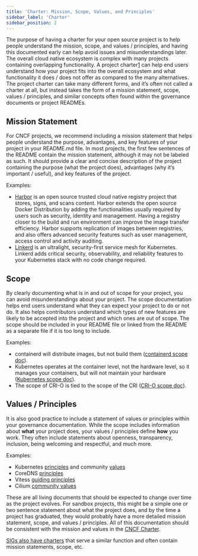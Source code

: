 ```yaml
---
title: 'Charter: Mission, Scope, Values, and Principles'
sidebar_label: 'Charter'
sidebar_position: 2
---
```


The purpose of having a charter for your open source project is to help people
understand the mission, scope, and values / principles, and having this
documented early can help avoid issues and misunderstandings later. The overall
cloud native ecosystem is complex with many projects containing overlapping
functionality. A project charter[1] can help end users understand how your
project fits into the overall ecosystem and what functionality it does / does
not offer as compared to the many alternatives. The project charter can take
many different forms, and it’s often not called a charter at all, but instead
takes the form of a mission statement, scope, values / principles, and similar
concepts often found within the governance documents or project READMEs.

## Mission Statement

For CNCF projects, we recommend including a mission statement that helps people
understand the purpose, advantages, and key features of your project in your
README.md file. In most projects, the first few sentences of the README contain
the mission statement, although it may not be labeled as such. It should provide
a clear and concise description of the project containing the purpose (what the
project does), advantages (why it’s important / useful), and key features of the
project.

Examples:

- [Harbor](https://github.com/goharbor/harbor) is an open source trusted cloud
  native registry project that stores, signs, and scans content. Harbor extends
  the open source Docker Distribution by adding the functionalities usually
  required by users such as security, identity and management. Having a registry
  closer to the build and run environment can improve the image transfer
  efficiency. Harbor supports replication of images between registries, and also
  offers advanced security features such as user management, access control and
  activity auditing.
- [Linkerd](https://github.com/linkerd/linkerd2) is an ultralight,
  security-first service mesh for Kubernetes. Linkerd adds critical security,
  observability, and reliability features to your Kubernetes stack with no code
  change required.

## Scope

By clearly documenting what is in and out of scope for your project, you can
avoid misunderstandings about your project. The scope documentation helps end
users understand what they can expect your project to do or not do. It also
helps contributors understand which types of new features are likely to be
accepted into the project and which ones are out of scope. The scope should be
included in your README file or linked from the README as a separate file if it
is too long to include.

Examples:

- containerd will distribute images, but not build them
  ([containerd scope doc](https://github.com/containerd/containerd/blob/master/SCOPE.md)).
- Kubernetes operates at the container level, not the hardware level, so it
  manages your containers, but will not maintain your hardware
  ([Kubernetes scope doc](https://kubernetes.io/docs/concepts/overview/what-is-kubernetes/)).
- The scope of CRI-O is tied to the scope of the CRI
  ([CRI-O scope doc](https://github.com/cri-o/cri-o#what-is-the-scope-of-this-project)).

## Values / Principles

It is also good practice to include a statement of values or principles within
your governance documentation. While the scope includes information about
**what** your project does, your values / principles define **how** you work.
They often include statements about openness, transparency, inclusion, being
welcoming and respectful, and much more.

Examples:

- Kubernetes
  [principles](https://github.com/kubernetes/community/blob/master/governance.md)
  and community
  [values](https://github.com/kubernetes/community/blob/master/values.md)
- CoreDNS
  [principles](https://github.com/coredns/coredns/blob/master/GOVERNANCE.md)
- Vitess
  [guiding principles](https://github.com/vitessio/vitess/blob/master/GUIDING_PRINCIPLES.md)
- Cilium
  [community values](https://github.com/cilium/community/blob/main/VALUES.md)

These are all living documents that should be expected to change over time as
the project evolves. For sandbox projects, this might be a simple one or two
sentence statement about what the project does, and by the time a project has
graduated, they would probably have a more detailed mission statement, scope,
and values / principles. All of this documentation should be consistent with the
mission and values in the
[CNCF Charter](https://github.com/cncf/foundation/blob/master/charter.md).

[1]: Note:
[SIGs also have charters](https://github.com/cncf/sig-contributor-strategy) that
serve a similar function and often contain mission statements, scope, etc.
